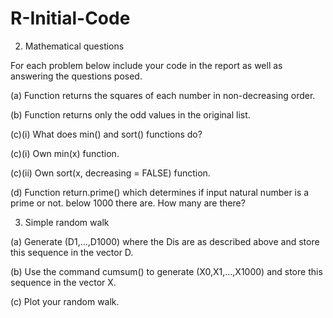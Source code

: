 # R-Initial-Code

2. Mathematical questions

For each problem below include your code in the report as well as answering the questions posed.

(a) Function returns the squares of each number in non-decreasing order.

(b) Function returns only the odd values in the original list.

(c)(i) What does min() and sort() functions do?

(c)(i) Own min(x) function.

(c)(ii) Own sort(x, decreasing = FALSE) function.

(d) Function return.prime() which determines if input natural number is a prime or not. below 1000 there are. How many are there?

3. Simple random walk

(a) Generate (D1,...,D1000) where the Dis are as described above and store this sequence in the vector D.

(b) Use the command cumsum() to generate (X0,X1,...,X1000) and store this sequence in the vector X.

(c) Plot your random walk.
